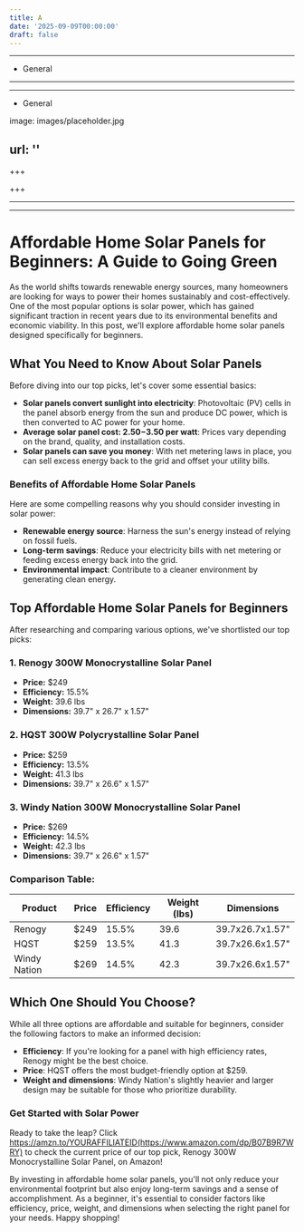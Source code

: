 ```yaml
---
title: A
date: '2025-09-09T00:00:00'
draft: false
---
```


---




- General
---

---

- General

image: images/placeholder.jpg

url: ''
---

+++





+++





---





---

# Affordable Home Solar Panels for Beginners: A Guide to Going Green

As the world shifts towards renewable energy sources, many homeowners are looking for ways to power their homes sustainably and cost-effectively. One of the most popular options is solar power, which has gained significant traction in recent years due to its environmental benefits and economic viability. In this post, we'll explore affordable home solar panels designed specifically for beginners.

## What You Need to Know About Solar Panels

Before diving into our top picks, let's cover some essential basics:

* **Solar panels convert sunlight into electricity**: Photovoltaic (PV) cells in the panel absorb energy from the sun and produce DC power, which is then converted to AC power for your home.
* **Average solar panel cost: $2.50-$3.50 per watt**: Prices vary depending on the brand, quality, and installation costs.
* **Solar panels can save you money**: With net metering laws in place, you can sell excess energy back to the grid and offset your utility bills.

### Benefits of Affordable Home Solar Panels

Here are some compelling reasons why you should consider investing in solar power:

* **Renewable energy source**: Harness the sun's energy instead of relying on fossil fuels.
* **Long-term savings**: Reduce your electricity bills with net metering or feeding excess energy back into the grid.
* **Environmental impact**: Contribute to a cleaner environment by generating clean energy.

## Top Affordable Home Solar Panels for Beginners

After researching and comparing various options, we've shortlisted our top picks:

### 1. Renogy 300W Monocrystalline Solar Panel

* **Price:** $249
* **Efficiency:** 15.5%
* **Weight:** 39.6 lbs
* **Dimensions:** 39.7" x 26.7" x 1.57"

### 2. HQST 300W Polycrystalline Solar Panel

* **Price:** $259
* **Efficiency:** 13.5%
* **Weight:** 41.3 lbs
* **Dimensions:** 39.7" x 26.6" x 1.57"

### 3. Windy Nation 300W Monocrystalline Solar Panel

* **Price:** $269
* **Efficiency:** 14.5%
* **Weight:** 42.3 lbs
* **Dimensions:** 39.7" x 26.6" x 1.57"

### Comparison Table:

| Product | Price | Efficiency | Weight (lbs) | Dimensions |
| --- | --- | --- | --- | --- |
| Renogy | $249 | 15.5% | 39.6 | 39.7x26.7x1.57" |
| HQST | $259 | 13.5% | 41.3 | 39.7x26.6x1.57" |
| Windy Nation | $269 | 14.5% | 42.3 | 39.7x26.6x1.57" |

## Which One Should You Choose?

While all three options are affordable and suitable for beginners, consider the following factors to make an informed decision:

* **Efficiency**: If you're looking for a panel with high efficiency rates, Renogy might be the best choice.
* **Price**: HQST offers the most budget-friendly option at $259.
* **Weight and dimensions**: Windy Nation's slightly heavier and larger design may be suitable for those who prioritize durability.

### Get Started with Solar Power

Ready to take the leap? Click https://amzn.to/YOURAFFILIATEID(https://www.amazon.com/dp/B07B9R7WRY) to check the current price of our top pick, Renogy 300W Monocrystalline Solar Panel, on Amazon!

By investing in affordable home solar panels, you'll not only reduce your environmental footprint but also enjoy long-term savings and a sense of accomplishment. As a beginner, it's essential to consider factors like efficiency, price, weight, and dimensions when selecting the right panel for your needs. Happy shopping!